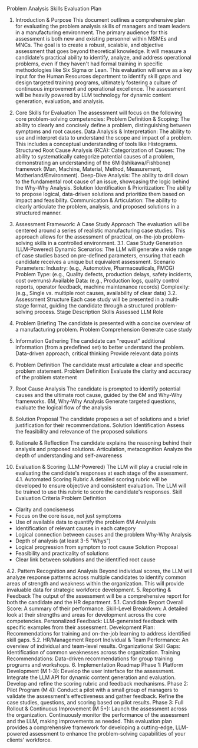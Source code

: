 Problem Analysis Skills Evaluation Plan
1. Introduction & Purpose
This document outlines a comprehensive plan for evaluating the problem analysis skills of managers and team leaders in a manufacturing environment. The primary audience for this assessment is both new and existing personnel within MSMEs and MNCs.
The goal is to create a robust, scalable, and objective assessment that goes beyond theoretical knowledge. It will measure a candidate's practical ability to identify, analyze, and address operational problems, even if they haven't had formal training in specific methodologies like Six Sigma or Lean.
This evaluation will serve as a key input for the Human Resources department to identify skill gaps and design targeted training programs, ultimately fostering a culture of continuous improvement and operational excellence. The assessment will be heavily powered by LLM technology for dynamic content generation, evaluation, and analysis.
2. Core Skills for Evaluation
The assessment will focus on the following core problem-solving competencies:
Problem Definition & Scoping: The ability to clearly and concisely define a problem, distinguishing between symptoms and root causes.
Data Analysis & Interpretation: The ability to use and interpret data to understand the scope and impact of a problem. This includes a conceptual understanding of tools like Histograms.
Structured Root Cause Analysis (RCA):
Categorization of Causes: The ability to systematically categorize potential causes of a problem, demonstrating an understanding of the 6M (Ishikawa/Fishbone) framework (Man, Machine, Material, Method, Measurement, Motherland/Environment).
Deep-Dive Analysis: The ability to drill down to the fundamental root cause of an issue, showcasing the logic behind the Why-Why Analysis.
Solution Identification & Prioritization: The ability to propose logical, data-driven solutions and prioritize them based on impact and feasibility.
Communication & Articulation: The ability to clearly articulate the problem, analysis, and proposed solutions in a structured manner.
3. Assessment Framework: A Case Study Approach
The evaluation will be centered around a series of realistic manufacturing case studies. This approach allows for the assessment of practical, on-the-job problem-solving skills in a controlled environment.
3.1. Case Study Generation (LLM-Powered)
Dynamic Scenarios: The LLM will generate a wide range of case studies based on pre-defined parameters, ensuring that each candidate receives a unique but equivalent assessment.
Scenario Parameters:
Industry: (e.g., Automotive, Pharmaceuticals, FMCG)
Problem Type: (e.g., Quality defects, production delays, safety incidents, cost overruns)
Available Data: (e.g., Production logs, quality control reports, operator feedback, machine maintenance records)
Complexity: (e.g., Single vs. multiple root causes, availability of clear data)
3.2. Assessment Structure
Each case study will be presented in a multi-stage format, guiding the candidate through a structured problem-solving process.
Stage
Description
Skills Assessed
LLM Role
1. Problem Briefing
The candidate is presented with a concise overview of a manufacturing problem.
Problem Comprehension
Generate case study
2. Information Gathering
The candidate can "request" additional information (from a predefined set) to better understand the problem.
Data-driven approach, critical thinking
Provide relevant data points
3. Problem Definition
The candidate must articulate a clear and specific problem statement.
Problem Definition
Evaluate the clarity and accuracy of the problem statement
4. Root Cause Analysis
The candidate is prompted to identify potential causes and the ultimate root cause, guided by the 6M and Why-Why frameworks.
6M, Why-Why Analysis
Generate targeted questions, evaluate the logical flow of the analysis
5. Solution Proposal
The candidate proposes a set of solutions and a brief justification for their recommendations.
Solution Identification
Assess the feasibility and relevance of the proposed solutions
6. Rationale & Reflection
The candidate explains the reasoning behind their analysis and proposed solutions.
Articulation, metacognition
Analyze the depth of understanding and self-awareness

4. Evaluation & Scoring (LLM-Powered)
The LLM will play a crucial role in evaluating the candidate's responses at each stage of the assessment.
4.1. Automated Scoring Rubric
A detailed scoring rubric will be developed to ensure objective and consistent evaluation. The LLM will be trained to use this rubric to score the candidate's responses.
Skill
Evaluation Criteria
Problem Definition
- Clarity and conciseness
- Focus on the core issue, not just symptoms
- Use of available data to quantify the problem
6M Analysis
- Identification of relevant causes in each category
- Logical connection between causes and the problem
Why-Why Analysis
- Depth of analysis (at least 3-5 "Whys")
- Logical progression from symptom to root cause
Solution Proposal
- Feasibility and practicality of solutions
- Clear link between solutions and the identified root cause

4.2. Pattern Recognition and Analysis
Beyond individual scores, the LLM will analyze response patterns across multiple candidates to identify common areas of strength and weakness within the organization. This will provide invaluable data for strategic workforce development.
5. Reporting & Feedback
The output of the assessment will be a comprehensive report for both the candidate and the HR department.
5.1. Candidate Report
Overall Score: A summary of their performance.
Skill-Level Breakdown: A detailed look at their strengths and areas for development across the core competencies.
Personalized Feedback: LLM-generated feedback with specific examples from their assessment.
Development Plan: Recommendations for training and on-the-job learning to address identified skill gaps.
5.2. HR/Management Report
Individual & Team Performance: An overview of individual and team-level results.
Organizational Skill Gaps: Identification of common weaknesses across the organization.
Training Recommendations: Data-driven recommendations for group training programs and workshops.
6. Implementation Roadmap
Phase 1: Platform Development (M 1-3):
Develop the user interface for the assessment.
Integrate the LLM API for dynamic content generation and evaluation.
Develop and refine the scoring rubric and feedback mechanisms.
Phase 2: Pilot Program (M 4):
Conduct a pilot with a small group of managers to validate the assessment's effectiveness and gather feedback.
Refine the case studies, questions, and scoring based on pilot results.
Phase 3: Full Rollout & Continuous Improvement (M 5+):
Launch the assessment across the organization.
Continuously monitor the performance of the assessment and the LLM, making improvements as needed.
This evaluation plan provides a comprehensive framework for developing a cutting-edge, LLM-powered assessment to enhance the problem-solving capabilities of your clients' workforce.
